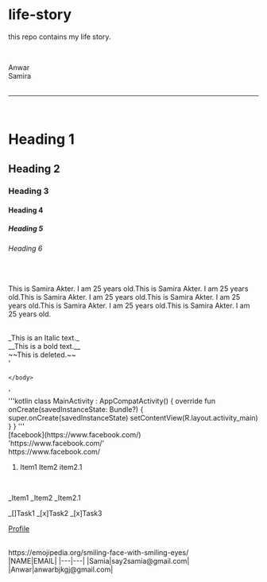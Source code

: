# life-story
this repo contains my life story.

<!-- Markdown Comment -->
</br>

<!--Normal text and new line-->
Anwar  
Samira  
</br>

<!--Horizontal rule-->

---

</br>

<!--Headings-->

# Heading 1
## Heading 2
### Heading 3
#### Heading 4
##### Heading 5
###### Heading 6

</br>

<!--Paragraph-->
<p>This is Samira Akter. I am 25 years old.This is Samira Akter. I am 25 years old.This is Samira Akter. I am 25 years old.This is Samira Akter. I am 25 years old.This is Samira Akter. I am 25 years old.This is Samira Akter. I am 25 years old.</p>

</br>
<!--Italic-->
_This is an Italic text._

</br>
<!--bold-->
__This is a bold text.__

</br>
<!--Strike through-->
~~This is deleted.~~

</br>
<!--Inline code block-->
'<html>
  <head>
    <body>
      
    </body>
  </head>
</html>'

</br>
<!--Multiple line code block-->
'''kotlin
  class MainActivity : AppCompatActivity() {
    override fun onCreate(savedInstanceState: Bundle?) {
        super.onCreate(savedInstanceState)
        setContentView(R.layout.activity_main)
    }
}
  '''

</br>
<!--Link-->
<!-- Automatic Link-->
[facebook](https://www.facebook.com/)</br>
'https://www.facebook.com/'
</br>
https://www.facebook.com/

</br>
<!--List-->
<!-- OrderList -->
<ol>
  <li>
    Item1
    Item2
        item2.1
  </li>
</ol>
</br>

<!-- UnorderList -->
_Item1
_Item2
  _Item2.1
</br>

<!-- TaskList -->
_[]Task1
_[x]Task2
_[x]Task3
</br>

<!--Image-->
[Profile]()

</br>
<!--Emoji-->
https://emojipedia.org/smiling-face-with-smiling-eyes/

</br>
<!--Table-->
|NAME|EMAIL|
|---|---|
|Samia|say2samia@gmail.com|
|Anwar|anwarbjkgj@gmail.com|

</br>


